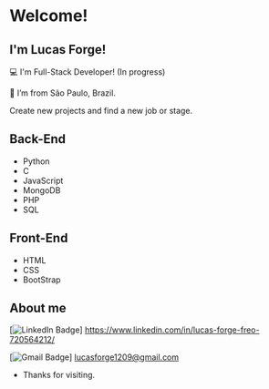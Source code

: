 # Welcome!

## I'm Lucas Forge!
:computer: I'm Full-Stack Developer! (In progress)

:house_with_garden: I’m from São Paulo, Brazil.

Create new projects and find a new job or stage.

## Back-End
- Python
- C
- JavaScript
- MongoDB
- PHP
- SQL

## Front-End
- HTML
- CSS
- BootStrap

## About me

[![LinkedIn Badge](https://img.shields.io/badge/LinkedIn-0077B5?style=for-the-badge&logo=linkedin&logoColor=white&link=https://www.linkedin.com/in/https://www.linkedin.com/in/lucas-forge-freo-720564212/)] https://www.linkedin.com/in/lucas-forge-freo-720564212/

[![Gmail Badge](https://img.shields.io/badge/Gmail-D14836?style=for-the-badge&logo=gmail&logoColor=white&link=https://)] lucasforge1209@gmail.com



- Thanks for visiting.
